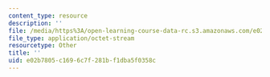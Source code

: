 ```yaml
---
content_type: resource
description: ''
file: /media/https%3A/open-learning-course-data-rc.s3.amazonaws.com/e02b7805c1696c7f281bf1dba5f0358c_problem_LVPS.pdf
file_type: application/octet-stream
resourcetype: Other
title: ''
uid: e02b7805-c169-6c7f-281b-f1dba5f0358c
---
```

